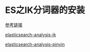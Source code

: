 # ES之IK分词器的安装
[参考链接](https://blog.csdn.net/didiaodeabing/article/details/79309046)

[elasticsearch-analysis-ik
](https://github.com/medcl/elasticsearch-analysis-ik/releases?after=v5.6.4)

[elasticsearch-analysis-pinyin
](https://github.com/medcl/elasticsearch-analysis-pinyin/releases?after=v5.6.4)

<!--
create time: 2018-04-14 17:58:35
Author: Alfred

This file is created by Marboo<http://marboo.io> template file $MARBOO_HOME/.media/starts/default.md
本文件由 Marboo<http://marboo.io> 模板文件 $MARBOO_HOME/.media/starts/default.md 创建
-->

